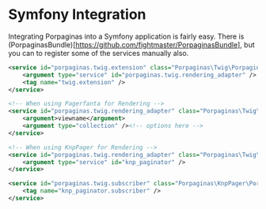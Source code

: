 # Symfony Integration

Integrating Porpaginas into a Symfony application is fairly easy.  There is (PorpaginasBundle)[https://github.com/fightmaster/PorpaginasBundle], but you can to register some of the services manually also.

```xml
<service id="porpaginas.twig.extension" class="Porpaginas\Twig\PorpaginasExtension">
    <argument type="service" id="porpaginas.twig.rendering_adapter" />
    <tag name="twig.extension" />
</service>

<!-- When using Pagerfanta for Rendering -->
<service id="porpaginas.twig.rendering_adapter" class="Porpaginas\Twig\PagerfantaRenderingAdapter">
    <argument>viewname</argument>
    <argument type="collection" /><!-- options here -->
</service>

<!-- When using KnpPager for Rendering --> 
<service id="porpaginas.twig.rendering_adapter" class="Porpaginas\Twig\KnpPagerRenderingAdapter">
    <argument type="service" id="knp_paginator" />
</service>

<service id="porpaginas.twig.subscriber" class="Porpaginas\KnpPager\PorpaginasSubscriber" public="true">
    <tag name="knp_paginator.subscriber" />
</service>
```

